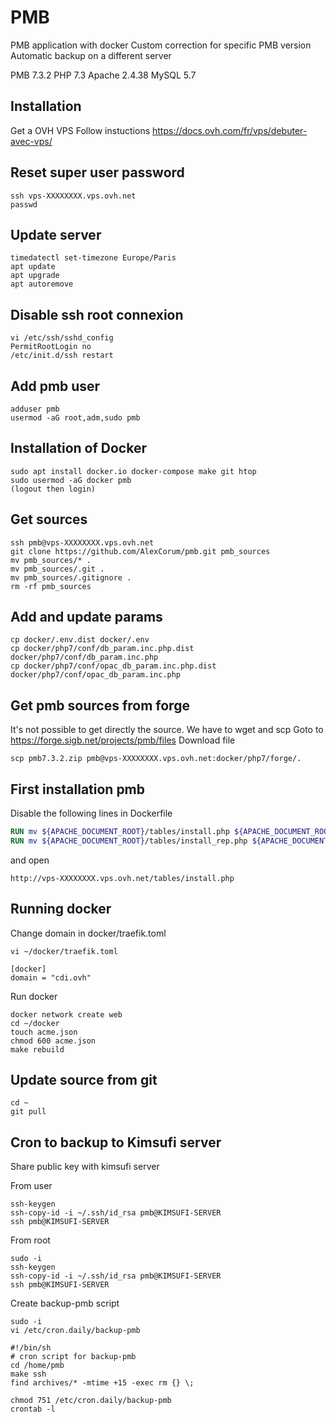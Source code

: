 # PMB
PMB application with docker
Custom correction for specific PMB version
Automatic backup on a different server

PMB 7.3.2
PHP 7.3
Apache 2.4.38
MySQL 5.7


## Installation
Get a OVH VPS
Follow instuctions https://docs.ovh.com/fr/vps/debuter-avec-vps/


## Reset super user password
```shell
ssh vps-XXXXXXXX.vps.ovh.net
passwd
```

## Update server
```shell
timedatectl set-timezone Europe/Paris
apt update
apt upgrade
apt autoremove
```


## Disable ssh root connexion
```shell
vi /etc/ssh/sshd_config
PermitRootLogin no
/etc/init.d/ssh restart
```


## Add pmb user
```shell
adduser pmb
usermod -aG root,adm,sudo pmb
```


## Installation of Docker
```shell
sudo apt install docker.io docker-compose make git htop
sudo usermod -aG docker pmb
(logout then login)
```


## Get sources
```shell
ssh pmb@vps-XXXXXXXX.vps.ovh.net
git clone https://github.com/AlexCorum/pmb.git pmb_sources
mv pmb_sources/* .
mv pmb_sources/.git .
mv pmb_sources/.gitignore .
rm -rf pmb_sources
```


## Add and update params
```shell
cp docker/.env.dist docker/.env
cp docker/php7/conf/db_param.inc.php.dist docker/php7/conf/db_param.inc.php
cp docker/php7/conf/opac_db_param.inc.php.dist docker/php7/conf/opac_db_param.inc.php
```


## Get pmb sources from forge
It's not possible to get directly the source.
We have to wget and scp
Goto to https://forge.sigb.net/projects/pmb/files
Download file
```shell
scp pmb7.3.2.zip pmb@vps-XXXXXXXX.vps.ovh.net:docker/php7/forge/.
```


## First installation  pmb
Disable the following lines in Dockerfile
```dockerfile
RUN mv ${APACHE_DOCUMENT_ROOT}/tables/install.php ${APACHE_DOCUMENT_ROOT}/tables/noinstall.php
RUN mv ${APACHE_DOCUMENT_ROOT}/tables/install_rep.php ${APACHE_DOCUMENT_ROOT}/tables/noinstall_rep.php
```
and open
```
http://vps-XXXXXXXX.vps.ovh.net/tables/install.php
```


## Running docker
Change domain in docker/traefik.toml

```shell
vi ~/docker/traefik.toml

[docker]
domain = "cdi.ovh"
```

Run docker

```shell
docker network create web
cd ~/docker
touch acme.json
chmod 600 acme.json
make rebuild
```


## Update source from git
```shell
cd ~
git pull
```


## Cron to backup to Kimsufi server
Share public key with kimsufi server

From user
```shell
ssh-keygen
ssh-copy-id -i ~/.ssh/id_rsa pmb@KIMSUFI-SERVER
ssh pmb@KIMSUFI-SERVER
```

From root
```shell
sudo -i
ssh-keygen
ssh-copy-id -i ~/.ssh/id_rsa pmb@KIMSUFI-SERVER
ssh pmb@KIMSUFI-SERVER
```

Create backup-pmb script
```shell
sudo -i
vi /etc/cron.daily/backup-pmb
```

```
#!/bin/sh
# cron script for backup-pmb
cd /home/pmb
make ssh
find archives/* -mtime +15 -exec rm {} \;
```

```shell
chmod 751 /etc/cron.daily/backup-pmb
crontab -l
```